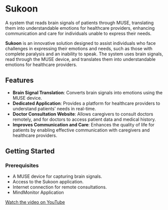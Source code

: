 # Sukoon

A system that reads brain signals of patients through MUSE, translating them into understandable emotions for healthcare providers, enhancing communication and care for individuals unable to express their needs.

**Sukoon** is an innovative solution designed to assist individuals who face challenges in expressing their emotions and needs, such as those with complete paralysis and an inability to speak. The system uses brain signals, read through the MUSE device, and translates them into understandable emotions for healthcare providers.

## Features

- **Brain Signal Translation**: Converts brain signals into emotions using the MUSE device.
- **Dedicated Application**: Provides a platform for healthcare providers to understand patients' needs in real-time.
- **Doctor Consultation Website**: Allows caregivers to consult doctors remotely, and for doctors to access patient data and medical history.
- **Improves Communication and Care**: Enhances the quality of life for patients by enabling effective communication with caregivers and healthcare providers.

## Getting Started

### Prerequisites

- A MUSE device for capturing brain signals.
- Access to the Sukoon application.
- Internet connection for remote consultations.
- MindMonitor Application

[Watch the video on YouTube](https://www.youtube.com/watch?v=kxpMquB86Bw)


